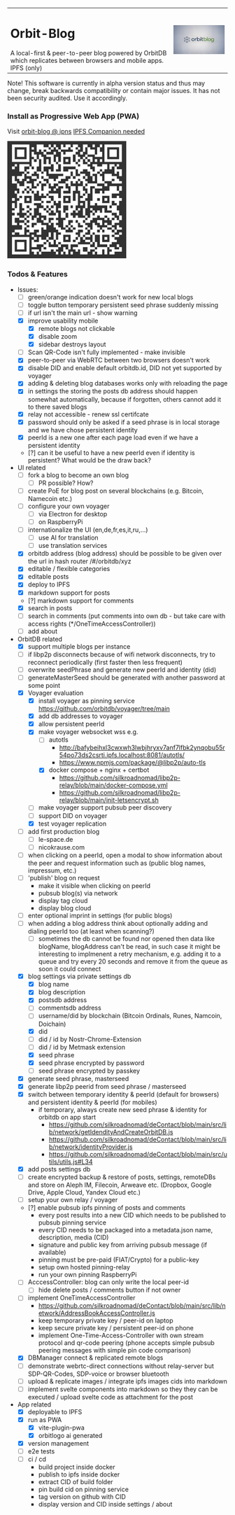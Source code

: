 <table border="0" cellspacing="0" cellpadding="0">
  <tr>
      <td>
      <h1>Orbit-Blog</h1>A local-first & peer-to-peer blog powered by OrbitDB which replicates between browsers and mobile apps. IPFS (only)</td>
    <td><img src="./public/orbitbloglogo-700.png" width="300" alt="Orbit Blog Logo"></td>
  </tr>
</table>
Note! This software is currently in alpha version status and thus may change, break backwards compatibility or contain major issues. It has not been security audited. Use it accordingly.

### Install as Progressive Web App (PWA)

Visit [orbit-blog @ ipns](ipns://k51qzi5uqu5djjnnjgtviql86f19isjyz6azhw48ovgn22m6otstezp2ngfs8g) [IPFS Companion needed](https://docs.ipfs.tech/install/ipfs-companion/)

[![QR Code to PWA](/public/ipns.dweb.link.png)](https://k51qzi5uqu5djjnnjgtviql86f19isjyz6azhw48ovgn22m6otstezp2ngfs8g.ipns.dweb.link/)

### Todos & Features
- Issues:
    - [ ] green/orange indication doesn't work for new local blogs
    - [ ] toggle button temporary persistent seed phrase suddenly missing 
    - [ ] if url isn't the main url - show warning
    - [x] improve usability mobile
        - [x] remote blogs not clickable
        - [x] disable zoom
        - [x] sidebar destroys layout
    - [ ] Scan QR-Code isn't fully implemented - make invisible
    - [x] peer-to-peer via WebRTC between two browsers doesn't work
    - [x] disable DID and enable default orbitdb.id, DID not yet supported by voyager  
    - [x] adding & deleting blog databases works only with reloading the page
    - [x] in settings the storing the posts db address should happen somewhat automatically, because if forgotten, others cannot add it to there saved blogs
    - [x] relay not accessible - renew ssl certifcate
    - [x] password should only be asked if a seed phrase is in local storage and we have chose persistent identity 
    - [x] peerId is a new one after each page load even if we have a persistent identity
    - [?] can it be useful to have a new peerId even if identity is persistent? What would be the draw back?   
- UI related
    - [ ] fork a blog to become an own blog
        - [ ] PR possible? How? 
    - [ ] create PoE for blog post on several blockchains (e.g. Bitcoin, Namecoin etc.)
    - [ ] configure your own voyager
        - [ ] via Electron for desktop
        - [ ] on RaspberryPi 
    - [ ] internationalize the UI (en,de,fr,es,it,ru,...)
        - [ ] use AI for translation
        - [ ] use translation services
    - [x] orbitdb address (blog address) should be possible to be given over the url in hash router /#/orbitdb/xyz
    - [x] editable / flexible categories
    - [x] editable posts
    - [x] deploy to IPFS
    - [x] markdown support for posts 
    - [?] markdown support for comments
    - [x] search in posts 
    - [ ] search in comments (put comments into own db - but take care with access rights (*/OneTimeAccessController))
    - [ ] add about
- OrbitDB related
    - [x] support multiple blogs per instance
    - [ ] if libp2p disconnects because of wifi network disconnects, try to reconnect periodically (first faster then less frequent)
    - [ ] overwrite seedPhrase and generate new peerId and identity (did)
    - [ ] generateMasterSeed should be generated with another password at some point
    - [x] Voyager evaluation
        - [x] install voyager as pinning service https://github.com/orbitdb/voyager/tree/main
        - [x] add db addresses to voyager
        - [x] allow persistent peerId
        - [x] make voyager websocket wss e.g. 
            - [ ] autotls 
                - http://bafybeihxl3cwxwh3lwbjhryxv7anf7lfbk2ynqobu55r54po73ds2csrti.ipfs.localhost:8081/autotls/
                - https://www.npmjs.com/package/@libp2p/auto-tls
            - [x] docker compose + nginx + certbot
                - https://github.com/silkroadnomad/libp2p-relay/blob/main/docker-compose.yml
                - https://github.com/silkroadnomad/libp2p-relay/blob/main/init-letsencrypt.sh
        - [ ] make voyager support pubsub peer discovery
        - [ ] support DID on voyager
        - [x] test voyager replication
    - [ ] add first production blog 
        - [ ] le-space.de
        - [ ] nicokrause.com
    - [ ] when clicking on a peerId, open a modal to show information about the peer and request information such as (public blog names, impressum, etc.)
    - [ ] 'publish' blog on request 
        - make it visible when clicking on peerId
        - pubsub blog(s) via network
        - display tag cloud 
        - display blog cloud
    - [ ] enter optional imprint in settings (for public blogs) 
    - [ ] when adding a blog address think about optionally adding and dialing peerId too (at least when scanning?)
        - [ ] sometimes the db cannot be found nor opened then data like blogName, blogAddress can't be read, in such case it might be interesting to implmenent a retry mechanism, e.g. adding it to a queue and try every 20 seconds and remove it from the queue as soon it could connect       
    - [x] blog settings via private settings db
        - [x] blog name
        - [x] blog description
        - [x] postsdb address
        - [ ] commentsdb address  
        - [ ] username/did by blockchain (Bitcoin Ordinals, Runes, Namcoin, Doichain)
        - [x] did
        - [ ] did / id by Nostr-Chrome-Extension
        - [ ] did / id by Metmask extension
        - [x] seed phrase
        - [x] seed phrase encrypted by password
        - [ ] seed phrase encrypted by passkey
    - [x] generate seed phrase, masterseed
    - [x] generate libp2p peerid from seed phrase / masterseed  
    - [x] switch between temporary identity & peerId (default for browsers) and persistent identity & peerId (for mobiles)
        - if temporary, always create new seed phrase & identity for orbitdb on app start
            - https://github.com/silkroadnomad/deContact/blob/main/src/lib/network/getIdendityAndCreateOrbitDB.js
            - https://github.com/silkroadnomad/deContact/blob/main/src/lib/network/identityProvider.js
            - https://github.com/silkroadnomad/deContact/blob/main/src/utils/utils.js#L34
    - [x] add posts settings db  
    - [ ] create encrypted backup & restore of posts, settings, remoteDBs and store on Aleph IM, Filecoin, Arweave etc.  (Dropbox, Google Drive, Apple Cloud, Yandex Cloud etc.)
    - [ ] setup your own relay / voyager
    - [?] enable pubsub ipfs pinning of posts and comments 
        - every post results into a new CID which needs to be published to pubsub pinning service
        - every CID needs to be packaged into a metadata.json name, description, media (CID) 
        - signature and public key from arriving pubsub message (if available)
        - pinning must be pre-paid (FIAT/Crypto) for a public-key
        - setup own hosted pinning-relay
        - run your own pinning RaspberryPi   
    - [ ] AcccessController: blog can only write the local peer-id
        - [ ] hide delete posts / comments button if not owner  
    - [ ] implement OneTimeAccessController 
        - https://github.com/silkroadnomad/deContact/blob/main/src/lib/network/AddressBookAccessController.js
        - keep temporary private key / peer-id on laptop 
        - keep secure private key / persistent peer-id on phone
        - implement One-Time-Access-Controller with own stream protocol and qr-code peering (phone accepts simple pubsub peering messages with simple pin code comparison)
    - [x] DBManager connect & replicated remote blogs
    - [ ] demonstrate webrtc-direct connections without relay-server but SDP-QR-Codes, SDP-voice or browser bluetooth
    - [ ] upload & replicate images / integrate ipfs images cids into markdown
    - [ ] implement svelte components into markdown so they they can be executed / upload svelte code as attachment for the post
- App related
    - [x] deployable to IPFS
    - [x] run as PWA
        - [x] vite-plugin-pwa
        - [x] orbitlogo ai generated
    - [x] version management
    - [ ] e2e tests
    - [ ] ci / cd
        - build project inside docker
        - publish to ipfs inside docker
        - extract CID of build folder
        - pin build cid on pinning service
        - tag version on github with CID
        - display version and CID inside settings / about 